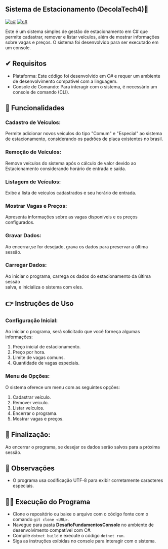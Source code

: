 ## Sistema de Estacionamento (DecolaTech4)🚀

[![c#](https://img.shields.io/badge/C%23-239120?style=for-the-badge&logo=c-sharp&logoColor=white)](https://learn.microsoft.com/en-us/dotnet/csharp/)
[![c#](https://img.shields.io/badge/.NET-512BD4?style=for-the-badge&logo=dotnet&logoColor=white)](https://learn.microsoft.com/pt-br/dotnet)


Este é um sistema simples de gestão de estacionamento em C# que permite cadastrar, remover e listar veículos, além de mostrar informações sobre vagas e preços. O sistema foi desenvolvido para ser executado em um console.

##  ✔ Requisitos

- Plataforma: Este código foi desenvolvido em C# e requer um ambiente de desenvolvimento compatível com a linguagem.
- Console de Comando: Para interagir com o sistema, é necessário um console de comando (CLI).
## 🔧 Funcionalidades

### Cadastro de Veículos:  
Permite adicionar novos veículos do tipo "Comum" e "Especial" ao sistema de estacionamento, considerando os padrões de placa existentes no brasil.
### Remoção de Veículos:  
Remove veículos do sistema após o cálculo de valor devido ao Estacionamento considerando horário de entrada e saída.
### Listagem de Veículos:  
Exibe a lista de veículos cadastrados e seu horário de entrada.
### Mostrar Vagas e Preços:  
Apresenta informações sobre as vagas disponíveis e os preços configurados.
### Gravar Dados:  
Ao encerrar,se for desejado, grava os dados para preservar a última sessão.
### Carregar Dados:
Ao iniciar o programa, carrega os dados do estacionamento da última sessão  
salva, e inicializa o sistema com eles.
## 👉 Instruções de Uso
### Configuração Inicial:

Ao iniciar o programa, será solicitado que você forneça algumas informações:
1. Preço inicial de estacionamento.
2. Preço por hora.
3. Limite de vagas comuns.
4. Quantidade de vagas especiais.

### Menu de Opções:
O sistema oferece um menu com as seguintes opções:

1.  Cadastrar veículo.
2.  Remover veículo.
3.  Listar veículos.
4.  Encerrar o programa.
5.  Mostrar vagas e preços.

## 🎈 Finalização:

Ao encerrar o programa, se desejar os dados serão salvos para a próxima sessão.

## 👀 Observações  
- O programa usa codificação UTF-8 para exibir corretamente caracteres especiais.
## 👩‍💻 Execução do Programa  
- Clone o repositório ou baixe o arquivo com o código fonte com o comando ```git clone <URL>```.  
- Navegue para pasta **DesafioFundamentosConsole** no ambiente de desenvolvimento compatível com C#.  
- Compile ```dotnet build``` e execute o código ```dotnet run```.  
- Siga as instruções exibidas no console para interagir com o sistema.
